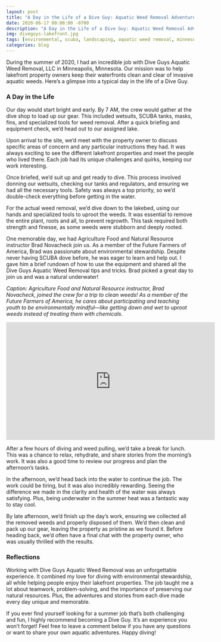 ```yaml
---
layout: post
title: "A Day in the Life of a Dive Guy: Aquatic Weed Removal Adventures"
date: 2020-06-17 00:00:00 -0700
description: "A Day in the Life of a Dive Guy: Aquatic Weed Removal Adventures"
img: diveguys-lakefront.jpg
tags: [environmental, scuba, landscaping, aquatic weed removal, minnesota]
categories: blog
---
```


During the summer of 2020, I had an incredible job with Dive Guys Aquatic Weed Removal, LLC in Minneapolis, Minnesota. Our mission was to help lakefront property owners keep their waterfronts clean and clear of invasive aquatic weeds. Here’s a glimpse into a typical day in the life of a Dive Guy.

### A Day in the Life
Our day would start bright and early. By 7 AM, the crew would gather at the dive shop to load up our gear. This included wetsuits, SCUBA tanks, masks, fins, and specialized tools for weed removal. After a quick briefing and equipment check, we’d head out to our assigned lake.

Upon arrival to the site, we’d meet with the property owner to discuss specific areas of concern and any particular instructions they had. It was always exciting to see the different lakefront properties and meet the people who lived there. Each job had its unique challenges and quirks, keeping our work interesting.

Once briefed, we’d suit up and get ready to dive. This process involved donning our wetsuits, checking our tanks and regulators, and ensuring we had all the necessary tools. Safety was always a top priority, so we’d double-check everything before getting in the water.

For the actual weed removal, we’d dive down to the lakebed, using our hands and specialized tools to uproot the weeds. It was essential to remove the entire plant, roots and all, to prevent regrowth. This task required both strength and finesse, as some weeds were stubborn and deeply rooted.

One memorable day, we had Agriculture Food and Natural Resource instructor Brad Novacheck join us. As a member of the Future Farmers of America, Brad was passionate about environmental stewardship. Despite never having SCUBA dove before, he was eager to learn and help out. I gave him a brief rundown of how to use the equipment and shared all the Dive Guys Aquatic Weed Removal tips and tricks. Brad picked a great day to join us and was a natural underwater!

*Caption: Agriculture Food and Natural Resource instructor, Brad Novacheck, joined the crew for a trip to clean weeds! As a member of the Future Farmers of America, he cares about participating and teaching youth to be environmentally mindful—like getting down and wet to uproot weeds instead of treating them with chemicals.*

<div class="video-container">
  <iframe width="560" height="315" src="https://www.youtube.com/embed/PXWb6qoolFo" frameborder="0" allowfullscreen></iframe>
</div>

After a few hours of diving and weed pulling, we’d take a break for lunch. This was a chance to relax, rehydrate, and share stories from the morning’s work. It was also a good time to review our progress and plan the afternoon’s tasks.

In the afternoon, we’d head back into the water to continue the job. The work could be tiring, but it was also incredibly rewarding. Seeing the difference we made in the clarity and health of the water was always satisfying. Plus, being underwater in the summer heat was a fantastic way to stay cool.

By late afternoon, we’d finish up the day’s work, ensuring we collected all the removed weeds and properly disposed of them. We’d then clean and pack up our gear, leaving the property as pristine as we found it. Before heading back, we’d often have a final chat with the property owner, who was usually thrilled with the results.

### Reflections
Working with Dive Guys Aquatic Weed Removal was an unforgettable experience. It combined my love for diving with environmental stewardship, all while helping people enjoy their lakefront properties. The job taught me a lot about teamwork, problem-solving, and the importance of preserving our natural resources. Plus, the adventures and stories from each dive made every day unique and memorable.

If you ever find yourself looking for a summer job that’s both challenging and fun, I highly recommend becoming a Dive Guy. It’s an experience you won’t forget! Feel free to leave a comment below if you have any questions or want to share your own aquatic adventures. Happy diving!
